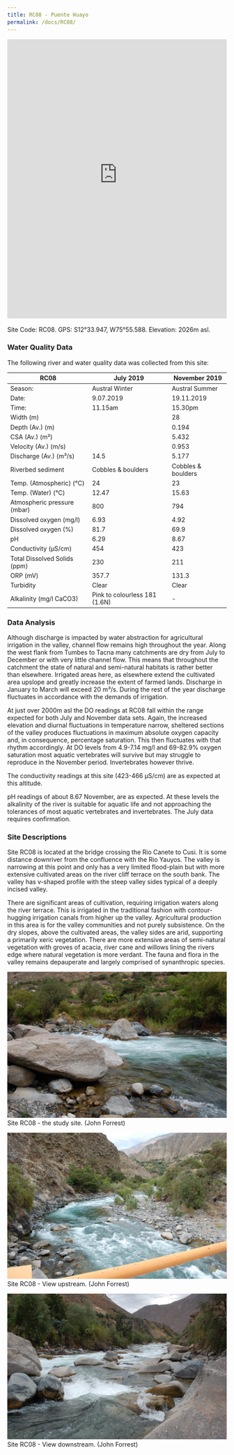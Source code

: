 ```yaml
---
title: RC08 - Puente Huayo
permalink: /docs/RC08/
---
```


<iframe width="100%" height="640" allowfullscreen style="border-style:none;" src="https://cavep-undc-hosting.netlify.com/sites/RC08/app-files/"></iframe>


Site Code: RC08.  GPS: S12°33.947, W75°55.588. Elevation:
2026m asl.

### Water Quality Data

The following river and water quality data was collected from this site:

| RC08                         | July 2019                     | November 2019            |
|------------------------------|-------------------------------|--------------------------|
| Season:                      | Austral Winter                | Austral Summer           |
| Date:                        | 9.07.2019                     | 19.11.2019               |
| Time:                        | 11.15am                       | 15.30pm                  |
| Width (m)                    |                               | 28                       |
| Depth (Av.) (m)              |                               | 0.194                    |
| CSA (Av.) (m²)               |                               | 5.432                    |
| Velocity (Av.) (m/s)         |                               | 0.953                    |
| Discharge (Av.) (m³/s)       | 14.5                          | 5.177                    |
| Riverbed sediment            | Cobbles & boulders            | Cobbles & boulders       |
| Temp. (Atmospheric) (°C)     | 24                            | 23                       |
| Temp. (Water) (°C)           | 12.47                         | 15.63                    |
| Atmospheric pressure (mbar)  | 800                           | 794                      |
| Dissolved oxygen (mg/l)      | 6.93                          | 4.92                     |
| Dissolved oxygen (%)         | 81.7                          | 69.9                     |
| pH                           | 6.29                          | 8.67                     |
| Conductivity (µS/cm)         | 454                           | 423                      |
| Total Dissolved Solids (ppm) | 230                           | 211                      |
| ORP (mV)                     | 357.7                         | 131.3                    |
| Turbidity                    | Clear                         | Clear                    |
| Alkalinity (mg/l CaCO3)      | Pink to colourless 181 (1.6N) |  -                       |

### Data Analysis
Although discharge is impacted by water abstraction for agricultural irrigation in the valley, channel flow remains high throughout the year. Along the west flank from Tumbes to Tacna many catchments are dry from July to December or with very little channel flow. This means that throughout the catchment the state of natural and semi-natural habitats is rather better than elsewhere. Irrigated areas here, as elsewhere extend the cultivated area upslope and greatly increase the extent of farmed lands. Discharge in January to March will exceed 20 m³/s. During the rest of the year discharge fluctuates in accordance with the demands of irrigation.

At just over 2000m asl the DO readings at RC08 fall within the range expected for both July and November data sets. Again, the increased elevation and diurnal fluctuations in temperature narrow, sheltered sections of the valley produces fluctuations in maximum absolute oxygen capacity and, in consequence, percentage saturation. This then fluctuates with that rhythm accordingly. At DO levels from 4.9-7.14 mg/l and 69-82.9% oxygen saturation most aquatic vertebrates will survive but may struggle to reproduce in the November period. Invertebrates however thrive. 

The conductivity readings at this site (423-466 µS/cm) are as expected at this altitude. 

pH readings of about 8.67 November, are as expected. At these levels the alkalinity of the river is suitable for aquatic life and not approaching the tolerances of most aquatic vertebrates and invertebrates. The July data requires confirmation. 

### Site Descriptions
Site RC08 is located at the bridge crossing the Rio Canete to Cusi. It is some distance downriver from the confluence with the Rio Yauyos. The valley is narrowing at this point and only has a very limited flood-plain but with more extensive cultivated areas on the river cliff terrace on the south bank. The valley has v-shaped profile with the steep valley sides typical of a deeply incised valley. 
  
There are significant areas of cultivation, requiring irrigation waters along the river terrace. This is irrigated in the traditional fashion with contour-hugging irrigation canals from higher up the valley. Agricultural production in this area is for the valley communities and not purely subsistence. On the dry slopes, above the cultivated areas, the valley sides are arid, supporting a primarily xeric vegetation. There are more extensive areas of semi-natural vegetation with groves of acacia, river cane and willows lining the rivers edge where natural vegetation is more verdant. The fauna and flora in the valley remains depauperate and largely comprised of synanthropic species.


![Site RC08 - the study site. (John Forrest)](/assets/SiteDescriptions/RC08/RC08Studysite.JPG)
Site RC08 - the study site. (John Forrest)


![RC11 View upstream](/assets/SiteDescriptions/RC08/RC08Viewupstream.JPG)
Site RC08 - View upstream. (John Forrest)


![RC08 View downstream](/assets/SiteDescriptions/RC08/RC08Viewdownstream.JPG)
Site RC08 - View downstream. (John Forrest)
